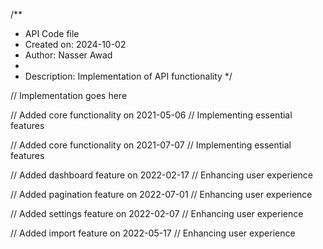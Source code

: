 /**
 * API Code file
 * Created on: 2024-10-02
 * Author: Nasser Awad
 *
 * Description: Implementation of API functionality
 */
 
// Implementation goes here


// Added core functionality on 2021-05-06
// Implementing essential features

// Added core functionality on 2021-07-07
// Implementing essential features

// Added dashboard feature on 2022-02-17
// Enhancing user experience

// Added pagination feature on 2022-07-01
// Enhancing user experience

// Added settings feature on 2022-02-07
// Enhancing user experience

// Added import feature on 2022-05-17
// Enhancing user experience
